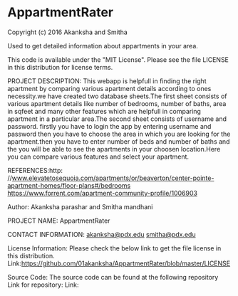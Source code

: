 # AppartmentRater
Copyright (c) 2016 Akanksha and Smitha

Used to get detailed information about appartments in your area.

This code is available under the "MIT License". Please see the file LICENSE in this distribution for license terms.

PROJECT DESCRIPTION:
This webapp is helpfull in finding the right apartment by comparing various apartment details according to ones necessity.we have created two database sheets.The first sheet consists of various apartment details like number of bedrooms, number of baths, area in sqfeet and many other features which are helpfull in comparing apartment in a particular area.The second sheet consists of username and password. 
firstly you have to login the app by entering username and password then you have to choose the area in which you are looking for the apartment.then you have to enter number of beds and number of baths and the you will be able to see the apartments in your choosen location.Here you can compare various features and select your apartment.

REFERENCES:http:
//www.elevatetosequoia.com/apartments/or/beaverton/center-pointe-apartment-homes/floor-plans#/bedrooms
https://www.forrent.com/apartment-community-profile/1006903

Author:
Akanksha parashar and Smitha mandhani

PROJECT NAME:
AppartmentRater

CONTACT INFORMATION:
akanksha@pdx.edu
smitha@pdx.edu

License Information: 
Please check the below link to get the file license in this distribution.
Link:https://github.com/01akanksha/AppartmentRater/blob/master/LICENSE

Source Code: 
The source code can be found at the following repository Link for repository:
Link:

